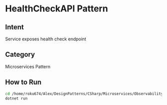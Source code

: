 # HealthCheckAPI Pattern

## Intent
Service exposes health check endpoint

## Category
Microservices Pattern

## How to Run
```bash
cd /home/roku674/Alex/DesignPatterns/CSharp/Microservices/Observability/HealthCheckAPI
dotnet run
```
